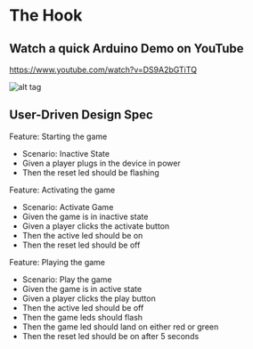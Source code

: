 # The Hook

## Watch a quick Arduino Demo on YouTube

https://www.youtube.com/watch?v=DS9A2bGTiTQ

![alt tag](http://cdn1.tnwcdn.com/wp-content/blogs.dir/1/files/2014/01/the_hook.png)

## User-Driven Design Spec

Feature: Starting the game
* Scenario: Inactive State
* Given a player plugs in the device in power
* Then the reset led should be flashing

Feature: Activating the game
* Scenario: Activate Game
* Given the game is in inactive state
* Given a player clicks the activate button
* Then the active led should be on
* Then the reset led should be off

Feature: Playing the game
* Scenario: Play the game
* Given the game is in active state
* Given a player clicks the play button
* Then the active led should be off
* Then the game leds should flash
* Then the game led should land on either red or green
* Then the reset led should be on after 5 seconds

